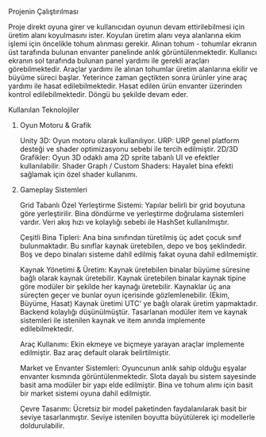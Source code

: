 Projenin Çalıştırılması

Proje direkt oyuna girer ve kullanıcıdan oyunun devam ettirilebilmesi için üretim alanı koyulmasını ister.
Koyulan üretim alanı veya alanlarına ekim işlemi için öncelikle tohum alınması gerekir.
Alınan tohum - tohumlar ekranın üst tarafında bulunan envanter panelinde anlık görüntülenmektedir.
Kullanıcı ekranın sol tarafında bulunan panel yardımı ile gerekli araçları görebilmektedir.
Araçlar yardımı ile alınan tohumlar üretim alanlarına ekilir ve büyüme süreci başlar.
Yeterince zaman geçtikten sonra ürünler yine araç yardımı ile hasat edilebilmektedir.
Hasat edilen ürün envanter üzerinden kontrol edilebilmektedir.
Döngü bu şekilde devam eder.

Kullanılan Teknolojiler

1. Oyun Motoru & Grafik

	Unity 3D: Oyun motoru olarak kullanılıyor.
	URP: URP genel platform desteği ve shader optimizasyonu sebebi ile tercih edilmiştir.
	2D/3D Grafikler: Oyun 3D odaklı ama 2D sprite tabanlı UI ve efektler kullanılabilir.
	Shader Graph / Custom Shaders: Hayalet bina efekti sağlamak için özel shader kullanımı.

2. Gameplay Sistemleri

	Grid Tabanlı Özel Yerleştirme Sistemi:
		Yapılar belirli bir grid boyutuna göre yerleştirilir.
		Bina döndürme ve yerleştirme doğrulama sistemleri vardır.
		Veri akış hızı ve kolaylığı sebebi ile HashSet kullanılmıştır.

	Çeşitli Bina Tipleri:
		Ana bina sınıfından türetilmiş üç adet çocuk sınıf bulunmaktadır.
		Bu sınıflar kaynak üretebilen, depo ve boş şeklindedir.
		Boş ve depo binaları sisteme dahil edilmiş fakat oyuna dahil edilmemiştir.

	Kaynak Yönetimi & Üretim:
		Kaynak üretebilen binalar büyüme süresine bağlı olarak kaynak üretebilir.
		Kaynak üretebilen binalar kaynak tipine göre modüler bir şekilde her kaynağı üretebilir.
		Kaynaklar üç ana süreçten geçer ve bunlar oyun içerisinde gözlemlenebilir. (Ekim, Büyüme, Hasat)
		Kaynak üretimi UTC' ye bağlı olarak üretim yapmaktadır. Backend kolaylığı düşünülmüştür.
		Tasarlanan modüler item ve kaynak sistemleri ile istenilen kaynak ve item anında implemente edilebilmektedir.

	Araç Kullanımı:
		Ekin ekmeye ve biçmeye yarayan araçlar implemente edilmiştir.
		Baz araç default olarak belirtilmiştir.

	Market ve Envanter Sistemleri:
		Oyuncunun anlık sahip olduğu eşyalar envanter kısmında görüntülenmektedir.
		Slota dayalı bu sistem sayesinde basit ama modüler bir yapı elde edilmiştir.
		Bina ve tohum alımı için basit bir market sistemi oyuna dahil edilmiştir.
	
	Çevre Tasarımı:
		Ücretsiz bir model paketinden faydalanılarak basit bir seviye tasarlanmıştır.
		Seviye istenilen boyutta büyütülerek içi modellerle doldurulabilir.
